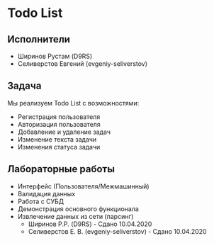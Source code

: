 # Todo List

## Исполнители
- Ширинов Рустам (D9RS)
- Селиверстов Евгений (evgeniy-seliverstov)

## Задача
Мы реализуем Todo List с возможностями:
- Регистрация пользователя
- Авторизация пользователя
- Добавление и удаление задач
- Изменение текста задачи
- Изменения статуса задачи

## Лабораторные работы
- Интерфейс (Пользователя/Межмашинный)
- Валидация данных
- Работа с СУБД
- Демонстрация основного функционала
- Извлечение данных из сети (парсинг)
    - Ширинов Р.Р. (D9RS) - Сдано 10.04.2020
    - Селиверстов Е. В. (evgeniy-seliverstov) - Сдано 10.04.2020